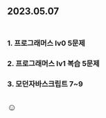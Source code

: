 ## 2023.05.07<br/><br/>

### 1. 프로그래머스 lv0 5문제
### 2. 프로그래머스 lv1 복습 5문제
### 3. 모던자바스크립트 7~9


## ☺

